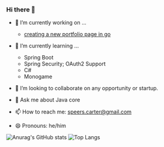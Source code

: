 ### Hi there 👋

- 🔭 I’m currently working on ...
  - [creating a new portfolio page in go](http://github.com/Carter907/survival-forest-mono)
- 🌱 I’m currently learning ...
  - Spring Boot
  - Spring Security; OAuth2 Support
  - C#
  - Monogame
    
- 👯 I’m looking to collaborate on any opportunity or startup.
- 💬 Ask me about Java core
- 📫 How to reach me: speers.carter@gmail.com
- 😄 Pronouns: he/him

![Anurag's GitHub stats](https://github-readme-stats.vercel.app/api?username=Carter907&theme=one_dark_pro&show_icons=true)
![Top Langs](https://github-readme-stats.vercel.app/api/top-langs/?username=Carter907&layout=donut&theme=one_dark_pro)
